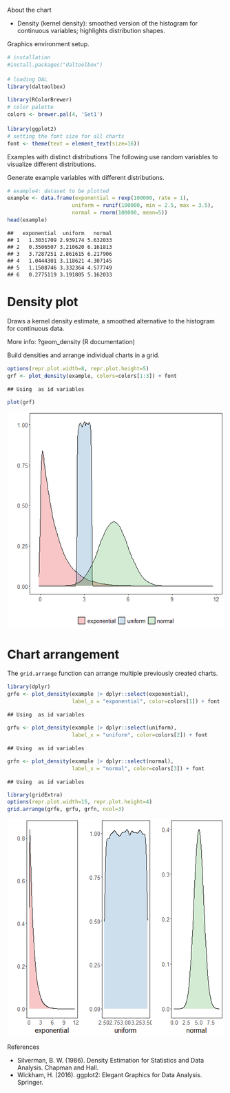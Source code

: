 About the chart
- Density (kernel density): smoothed version of the histogram for continuous variables; highlights distribution shapes.

Graphics environment setup.

``` r
# installation 
#install.packages("daltoolbox")

# loading DAL
library(daltoolbox) 
```


``` r
library(RColorBrewer)
# color palette
colors <- brewer.pal(4, 'Set1')

library(ggplot2)
# setting the font size for all charts
font <- theme(text = element_text(size=16))
```

Examples with distinct distributions
The following use random variables to visualize different distributions.

Generate example variables with different distributions.

``` r
# example4: dataset to be plotted  
example <- data.frame(exponential = rexp(100000, rate = 1), 
                     uniform = runif(100000, min = 2.5, max = 3.5), 
                     normal = rnorm(100000, mean=5))
head(example)
```

```
##   exponential  uniform   normal
## 1   1.3031709 2.939174 5.632033
## 2   0.3506507 3.210620 6.161813
## 3   3.7287251 2.861615 6.217906
## 4   1.0444301 3.118621 4.307145
## 5   1.1508746 3.332364 4.577749
## 6   0.2775119 3.191805 5.162033
```

# Density plot

Draws a kernel density estimate, a smoothed alternative to the histogram for continuous data.

More info: ?geom_density (R documentation)

Build densities and arrange individual charts in a grid.

``` r
options(repr.plot.width=8, repr.plot.height=5)
grf <- plot_density(example, colors=colors[1:3]) + font
```

```
## Using  as id variables
```

``` r
plot(grf)
```

![plot of chunk unnamed-chunk-4](fig/grf_density/unnamed-chunk-4-1.png)

# Chart arrangement

The `grid.arrange` function can arrange multiple previously created charts.


``` r
library(dplyr)
grfe <- plot_density(example |> dplyr::select(exponential), 
                     label_x = "exponential", color=colors[1]) + font  
```

```
## Using  as id variables
```

``` r
grfu <- plot_density(example |> dplyr::select(uniform), 
                     label_x = "uniform", color=colors[2]) + font  
```

```
## Using  as id variables
```

``` r
grfn <- plot_density(example |> dplyr::select(normal), 
                     label_x = "normal", color=colors[3]) + font 
```

```
## Using  as id variables
```


``` r
library(gridExtra)  
options(repr.plot.width=15, repr.plot.height=4)
grid.arrange(grfe, grfu, grfn, ncol=3)
```

![plot of chunk unnamed-chunk-6](fig/grf_density/unnamed-chunk-6-1.png)

References
- Silverman, B. W. (1986). Density Estimation for Statistics and Data Analysis. Chapman and Hall.
- Wickham, H. (2016). ggplot2: Elegant Graphics for Data Analysis. Springer.
